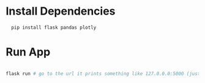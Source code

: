 # Install Dependencies

```sh
  pip install flask pandas plotly
```


# Run App

```sh

flask run # go to the url it prints something like 127.0.0.0:5000 (just type in your browser)

```
